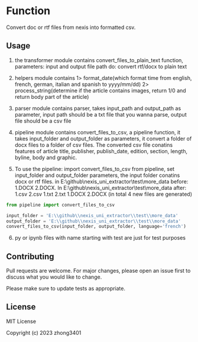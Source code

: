 # Function

Convert doc or rtf files from nexis into formatted csv.

## Usage

1. the transformer module contains convert_files_to_plain_text function,
parameters: input and output file path
do: convert rtf/docx to plain text

2. helpers module contains 1> format_date(which format time from english, french, german, italian and spanish to yyyy/mm/dd)
2> process_string(determine if the article contains images, return 1/0 and return body part of the article)

3. parser module contains parser, takes input_path and output_path as parameter, input path should be a txt file that you wanna parse, output file should be a csv file

4. pipeline module contains convert_files_to_csv, a pipeline function, it takes input_folder and output_folder as parameters, it convert a folder of docx files to a folder of csv files. The converted csv file conatins features of article title, publisher, publish_date, edition, section, length, byline, body and graphic.

5. To use the pipeline:
import convert_files_to_csv from pipeline, set input_folder and output_folder parameters, the input folder conatins docx or rtf files.
in E:\github\nexis_uni_extractor\test\more_data before:
1.DOCX
2.DOCX. 
In E:\github\nexis_uni_extractor\test\more_data after:
1.csv
2.csv
1.txt
2.txt
1.DOCX
2.DOCX
(in total 4 new files are generated)


```python
from pipeline import convert_files_to_csv

input_folder = 'E:\\github\\nexis_uni_extractor\\test\\more_data'
output_folder = 'E:\\github\\nexis_uni_extractor\\test\\more_data'
convert_files_to_csv(input_folder, output_folder, language='french')
```


6. py or ipynb files with name starting with test are just for test purposes

## Contributing

Pull requests are welcome. For major changes, please open an issue first
to discuss what you would like to change.

Please make sure to update tests as appropriate.

## License

MIT License

Copyright (c) 2023 zhong3401

